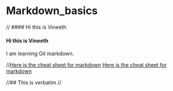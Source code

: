 Markdown_basics
===============
// #### Hi this is Vineeth
#### Hi this is Vineeth
I am learning Git markdown.

//[Here is the cheat sheet for markdown](https://github.com/adam-p/markdown-here/wiki/Markdown-Cheatsheet)
[Here is the cheat sheet for markdown](https://github.com/adam-p/markdown-here/wiki/Markdown-Cheatsheet)

//## This is verbatim
//<verbatim text here>
